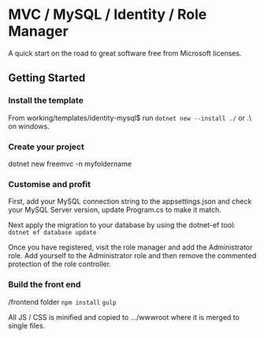 # MVC / MySQL / Identity / Role Manager
A quick start on the road to great software free from Microsoft licenses.

## Getting Started

### Install the template

From working/templates/identity-mysql$ run ```dotnet new --install ./``` or .\ on windows.

### Create your project

dotnet new freemvc -n myfoldername

### Customise and profit

First, add your MySQL connection string to the appsettings.json and check your MySQL Server version, 
update Program.cs to make it match.

Next apply the migration to your database by using the dotnet-ef tool:
```dotnet ef database update```

Once you have registered, visit the role manager and add the Administrator role.
Add yourself to the Administrator role and then remove the commented protection of the role controller.

### Build the front end

/frontend folder
```npm install```
```gulp```

All JS / CSS is minified and copied to .../wwwroot where it is merged to single files.
